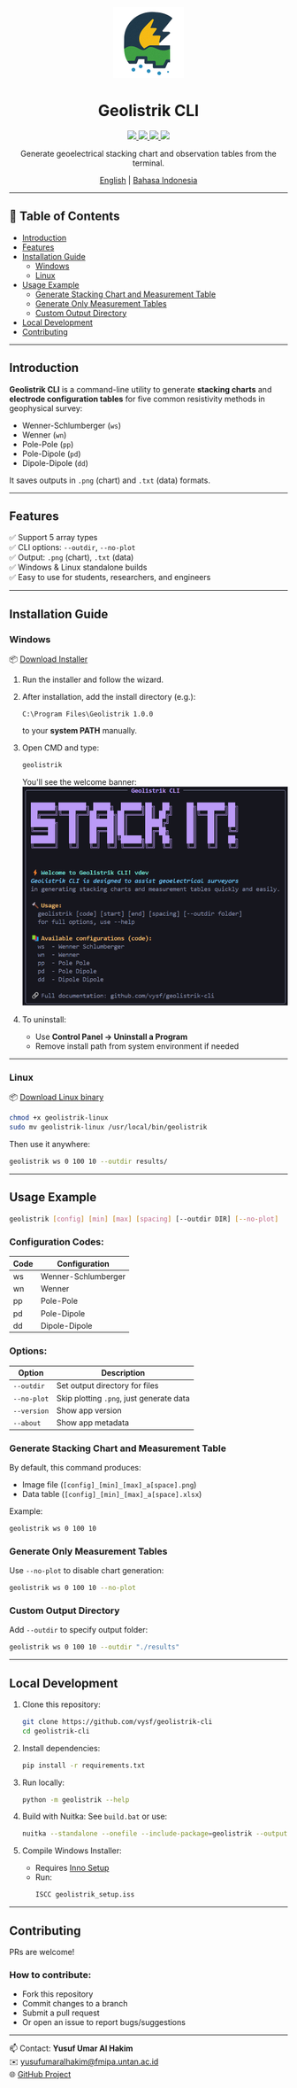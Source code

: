 <p align="center">
<img src="https://raw.githubusercontent.com/vysf/geolistrik-cli/master/docs/icon.png" width="128">
</p>

<h1 align="center">Geolistrik CLI</h1>
<p align="center">
    <a href="https://github.com/vysf/geolistrik-cli/releases/latest" alt="Latest Release">
        <img src="https://img.shields.io/github/v/release/vysf/geolistrik-cli" />
    </a>
    <a href="https://github.com/vysf/geolistrik-cli/issues" alt="Open Issues">
        <img src="https://img.shields.io/github/issues/vysf/geolistrik-cli" />
    </a>
    <a href="https://github.com/vysf/geolistrik-cli/blob/master/LICENSE" alt="License">
        <img src="https://img.shields.io/github/license/vysf/geolistrik-cli" />
    </a>
    <a href="https://github.com/vysf/geolistrik-cli?tab=readme-ov-file#contribution" alt="Contributions">
        <img src="https://img.shields.io/badge/contributions-welcome-brightgreen" />
    </a>
</p>


<p align="center">
Generate geoelectrical stacking chart and observation tables from the terminal.
</p>

<p align="center">
<a href="https://github.com/vysf/geolistrik-cli/blob/master/README.md">English</a> |
<a href="https://github.com/vysf/geolistrik-cli/blob/master/docs/indonesian.md">Bahasa Indonesia</a>
</p>


---

## 📑 Table of Contents

- [Introduction](#introduction)
- [Features](#features)
- [Installation Guide](#installation-guide)
  - [Windows](#windows)
  - [Linux](#linux)
- [Usage Example](#usage-example)
   - [Generate Stacking Chart and Measurement Table](#generate-stacking-chart-and-measurement-table)
   - [Generate Only Measurement Tables](#generate-only-measurement-tables)
   - [Custom Output Directory](#custom-output-directory)
- [Local Development](#local-development)
- [Contributing](#contributing)

---

## Introduction

**Geolistrik CLI** is a command-line utility to generate **stacking charts** and **electrode configuration tables** for five common resistivity methods in geophysical survey:

- Wenner-Schlumberger (`ws`)
- Wenner (`wn`)
- Pole-Pole (`pp`)
- Pole-Dipole (`pd`)
- Dipole-Dipole (`dd`)

It saves outputs in `.png` (chart) and `.txt` (data) formats.

---

## Features

✅ Support 5 array types  
✅ CLI options: `--outdir`, `--no-plot`  
✅ Output: `.png` (chart), `.txt` (data)  
✅ Windows & Linux standalone builds  
✅ Easy to use for students, researchers, and engineers

---

## Installation Guide

### Windows

📦 [Download Installer](https://github.com/vysf/geolistrik-cli/releases)

1. Run the installer and follow the wizard.
2. After installation, add the install directory (e.g.):
   ```
   C:\Program Files\Geolistrik 1.0.0   
   ```
   to your **system PATH** manually.
3. Open CMD and type:
   ```cmd
   geolistrik
   ```
   You'll see the welcome banner:
   ![welcome](docs/welcome-message.png)

4. To uninstall:
   - Use **Control Panel → Uninstall a Program**
   - Remove install path from system environment if needed

---

### Linux

📦 [Download Linux binary](https://github.com/vysf/geolistrik-cli/releases)

```bash
chmod +x geolistrik-linux
sudo mv geolistrik-linux /usr/local/bin/geolistrik
```

Then use it anywhere:
```bash
geolistrik ws 0 100 10 --outdir results/
```

---

## Usage Example

```bash
geolistrik [config] [min] [max] [spacing] [--outdir DIR] [--no-plot]
```

### Configuration Codes:

| Code | Configuration        |
|------|----------------------|
| ws   | Wenner-Schlumberger |
| wn   | Wenner              |
| pp   | Pole-Pole           |
| pd   | Pole-Dipole         |
| dd   | Dipole-Dipole       |

### Options:

| Option       | Description                                |
|--------------|--------------------------------------------|
| `--outdir`   | Set output directory for files             |
| `--no-plot`  | Skip plotting `.png`, just generate data   |
| `--version`  | Show app version                           |
| `--about`    | Show app metadata                          |

### Generate Stacking Chart and Measurement Table
By default, this command produces:
- Image file (`[config]_[min]_[max]_a[space].png`)
- Data table (`[config]_[min]_[max]_a[space].xlsx`)

Example:

```bash
geolistrik ws 0 100 10
```

### Generate Only Measurement Tables
Use `--no-plot` to disable chart generation:

```bash
geolistrik ws 0 100 10 --no-plot
```

### Custom Output Directory
Add `--outdir` to specify output folder:

```bash
geolistrik ws 0 100 10 --outdir "./results"
```

---

## Local Development

1. Clone this repository:
   ```bash
   git clone https://github.com/vysf/geolistrik-cli
   cd geolistrik-cli
   ```

2. Install dependencies:
   ```bash
   pip install -r requirements.txt
   ```

3. Run locally:
   ```bash
   python -m geolistrik --help
   ```

4. Build with Nuitka:
   See `build.bat` or use:

   ```bash
   nuitka --standalone --onefile --include-package=geolistrik --output-dir=build geolistrik/__main__.py
   ```

5. Compile Windows Installer:
   - Requires [Inno Setup](https://jrsoftware.org/isinfo.php)
   - Run:
     ```bash
     ISCC geolistrik_setup.iss
     ```

---

## Contributing

PRs are welcome!

### How to contribute:
- Fork this repository
- Commit changes to a branch
- Submit a pull request
- Or open an issue to report bugs/suggestions

---

📫 Contact: **Yusuf Umar Al Hakim**  
✉️ yusufumaralhakim@fmipa.untan.ac.id   
🌐 [GitHub Project](https://github.com/vysf/geolistrik-cli)
